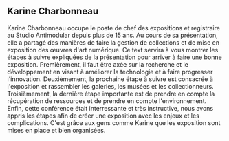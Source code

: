 ## Karine Charbonneau ##

Karine Charbonneau occupe le poste de chef des expositions et registraire au Studio Antimodular depuis plus de 15 ans. Au cours de sa présentation, elle a partagé des manières de faire la gestion de collections et de mise en exposition des œuvres d'art numérique. Ce text servira à vous montrer les étapes à suivre expliquées de la présentation pour arriver à faire une bonne exposition.
Premièrement, il faut être axée sur la recherche et le développement en visant à améliorer la technologie et à faire progresser l'innovation. Deuxièmement, la prochaine étape à suivre est consacrée à l'exposition et rassembler les galeries, les musées et les collectionneurs. Troisièmement, la dernière étape importante est de prendre en compte la récupération de ressources et de prendre en compte l'environnement.
Enfin, cette conférence était interressante et très instructive, nous avons appris les étapes afin de créer une exposition avec les enjeux et les complications. C'est grâce aux gens comme Karine que les exposition sont mises en place et bien organisées.
